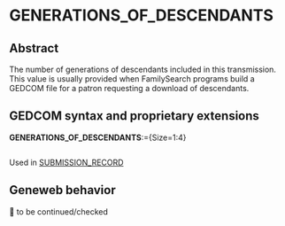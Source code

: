 ﻿# GENERATIONS_OF_DESCENDANTS
## Abstract
The number of generations of descendants included in this transmission. This value is usually provided
when FamilySearch programs build a GEDCOM file for a patron requesting a download of descendants.


## GEDCOM syntax and proprietary extensions

**GENERATIONS_OF_DESCENDANTS**:={Size=1:4}
<pre>
</pre>
Used in <a href=Ged.SUBMISSION_RECORD.md>SUBMISSION_RECORD</a><br />


## Geneweb behavior



🚧 to be continued/checked

